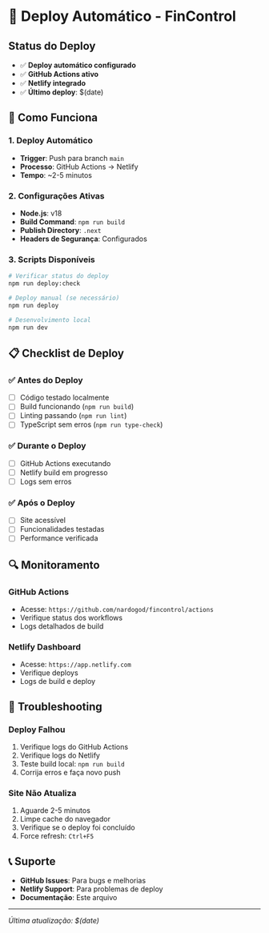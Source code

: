 # 🚀 Deploy Automático - FinControl

## Status do Deploy

- ✅ **Deploy automático configurado**
- ✅ **GitHub Actions ativo**
- ✅ **Netlify integrado**
- ✅ **Último deploy**: $(date)

## 🔧 Como Funciona

### 1. **Deploy Automático**

- **Trigger**: Push para branch `main`
- **Processo**: GitHub Actions → Netlify
- **Tempo**: ~2-5 minutos

### 2. **Configurações Ativas**

- **Node.js**: v18
- **Build Command**: `npm run build`
- **Publish Directory**: `.next`
- **Headers de Segurança**: Configurados

### 3. **Scripts Disponíveis**

```bash
# Verificar status do deploy
npm run deploy:check

# Deploy manual (se necessário)
npm run deploy

# Desenvolvimento local
npm run dev
```

## 📋 Checklist de Deploy

### ✅ **Antes do Deploy**

- [ ] Código testado localmente
- [ ] Build funcionando (`npm run build`)
- [ ] Linting passando (`npm run lint`)
- [ ] TypeScript sem erros (`npm run type-check`)

### ✅ **Durante o Deploy**

- [ ] GitHub Actions executando
- [ ] Netlify build em progresso
- [ ] Logs sem erros

### ✅ **Após o Deploy**

- [ ] Site acessível
- [ ] Funcionalidades testadas
- [ ] Performance verificada

## 🔍 Monitoramento

### **GitHub Actions**

- Acesse: `https://github.com/nardogod/fincontrol/actions`
- Verifique status dos workflows
- Logs detalhados de build

### **Netlify Dashboard**

- Acesse: `https://app.netlify.com`
- Verifique deploys
- Logs de build e deploy

## 🚨 Troubleshooting

### **Deploy Falhou**

1. Verifique logs do GitHub Actions
2. Verifique logs do Netlify
3. Teste build local: `npm run build`
4. Corrija erros e faça novo push

### **Site Não Atualiza**

1. Aguarde 2-5 minutos
2. Limpe cache do navegador
3. Verifique se o deploy foi concluído
4. Force refresh: `Ctrl+F5`

## 📞 Suporte

- **GitHub Issues**: Para bugs e melhorias
- **Netlify Support**: Para problemas de deploy
- **Documentação**: Este arquivo

---

_Última atualização: $(date)_
